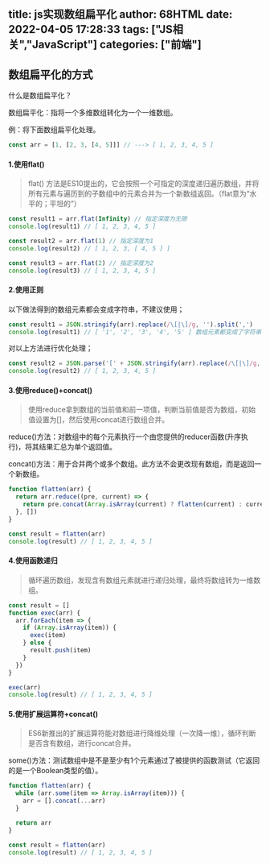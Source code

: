 title: js实现数组扁平化
author: 68HTML
date: 2022-04-05 17:28:33
tags: ["JS相关","JavaScript"]
categories: ["前端"]
---
## 数组扁平化的方式
什么是数组扁平化？

数组扁平化：指将一个多维数组转化为一个一维数组。

例：将下面数组扁平化处理。
```javascript
const arr = [1, [2, 3, [4, 5]]] // ---> [ 1, 2, 3, 4, 5 ]
```
#### 1.使用flat()
> flat() 方法是ES10提出的，它会按照一个可指定的深度递归遍历数组，并将所有元素与遍历到的子数组中的元素合并为一个新数组返回。（flat意为“水平的；平坦的”）
```javascript
const result1 = arr.flat(Infinity) // 指定深度为无限
console.log(result1) // [ 1, 2, 3, 4, 5 ]

const result2 = arr.flat(1) // 指定深度为1
console.log(result2) // [ 1, 2, 3, [ 4, 5 ] ]

const result3 = arr.flat(2) // 指定深度为2
console.log(result3) // [ 1, 2, 3, 4, 5 ]
```
#### 2.使用正则
以下做法得到的数组元素都会变成字符串，不建议使用；
```javascript
const result1 = JSON.stringify(arr).replace(/\[|\]/g, '').split(',')
console.log(result1) // [ '1', '2', '3', '4', '5' ] 数组元素都变成了字符串
```
对以上方法进行优化处理；
```javascript
const result2 = JSON.parse('[' + JSON.stringify(arr).replace(/\[|\]/g, '') + ']')
console.log(result2) // [ 1, 2, 3, 4, 5 ]
```
#### 3.使用reduce()+concat()
> 使用reduce拿到数组的当前值和前一项值，判断当前值是否为数组，初始值设置为[]，然后使用concat进行数组合并。

reduce()方法：对数组中的每个元素执行一个由您提供的reducer函数(升序执行)，将其结果汇总为单个返回值。

concat()方法：用于合并两个或多个数组。此方法不会更改现有数组，而是返回一个新数组。
```javascript
function flatten(arr) {
  return arr.reduce((pre, current) => {
    return pre.concat(Array.isArray(current) ? flatten(current) : current)
  }, [])
}

const result = flatten(arr)
console.log(result) // [ 1, 2, 3, 4, 5 ]
```
#### 4.使用函数递归
> 循环遍历数组，发现含有数组元素就进行递归处理，最终将数组转为一维数组。
```javascript
const result = []
function exec(arr) {
  arr.forEach(item => {
    if (Array.isArray(item)) {
      exec(item)
    } else {
      result.push(item)
    }
  })
}

exec(arr)
console.log(result) // [ 1, 2, 3, 4, 5 ]
```
#### 5.使用扩展运算符+concat()
> ES6新推出的扩展运算符能对数组进行降维处理（一次降一维），循环判断是否含有数组，进行concat合并。

some()方法：测试数组中是不是至少有1个元素通过了被提供的函数测试（它返回的是一个Boolean类型的值）。
```javascript
function flatten(arr) {
  while (arr.some(item => Array.isArray(item))) {
    arr = [].concat(...arr)
  }

  return arr
}

const result = flatten(arr)
console.log(result) // [ 1, 2, 3, 4, 5 ]
```
